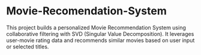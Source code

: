 # Movie-Recomendation-System
This project builds a personalized Movie Recommendation System using collaborative filtering with SVD (Singular Value Decomposition). It leverages user-movie rating data and recommends similar movies based on user input or selected titles.
